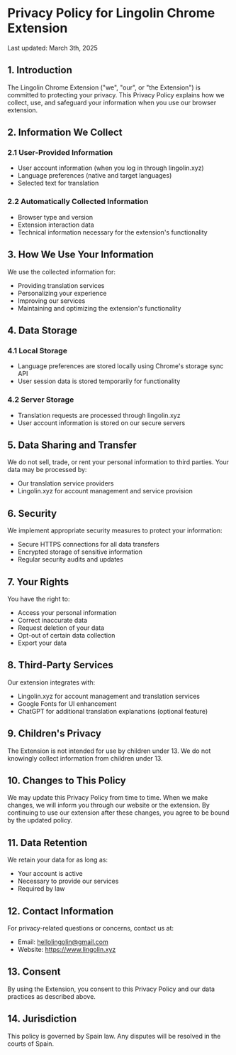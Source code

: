 # Privacy Policy for Lingolin Chrome Extension

Last updated: March 3th, 2025

## 1. Introduction

The Lingolin Chrome Extension ("we", "our", or "the Extension") is committed to
protecting your privacy. This Privacy Policy explains how we collect, use, and
safeguard your information when you use our browser extension.

## 2. Information We Collect

### 2.1 User-Provided Information

- User account information (when you log in through lingolin.xyz)
- Language preferences (native and target languages)
- Selected text for translation

### 2.2 Automatically Collected Information

- Browser type and version
- Extension interaction data
- Technical information necessary for the extension's functionality

## 3. How We Use Your Information

We use the collected information for:

- Providing translation services
- Personalizing your experience
- Improving our services
- Maintaining and optimizing the extension's functionality

## 4. Data Storage

### 4.1 Local Storage

- Language preferences are stored locally using Chrome's storage sync API
- User session data is stored temporarily for functionality

### 4.2 Server Storage

- Translation requests are processed through lingolin.xyz
- User account information is stored on our secure servers

## 5. Data Sharing and Transfer

We do not sell, trade, or rent your personal information to third parties. Your
data may be processed by:

- Our translation service providers
- Lingolin.xyz for account management and service provision

## 6. Security

We implement appropriate security measures to protect your information:

- Secure HTTPS connections for all data transfers
- Encrypted storage of sensitive information
- Regular security audits and updates

## 7. Your Rights

You have the right to:

- Access your personal information
- Correct inaccurate data
- Request deletion of your data
- Opt-out of certain data collection
- Export your data

## 8. Third-Party Services

Our extension integrates with:

- Lingolin.xyz for account management and translation services
- Google Fonts for UI enhancement
- ChatGPT for additional translation explanations (optional feature)

## 9. Children's Privacy

The Extension is not intended for use by children under 13. We do not knowingly
collect information from children under 13.

## 10. Changes to This Policy

We may update this Privacy Policy from time to time. When we make changes, we will inform you through our website or the extension. By continuing to use our extension after these changes, you agree to be bound by the updated policy.

## 11. Data Retention

We retain your data for as long as:

- Your account is active
- Necessary to provide our services
- Required by law

## 12. Contact Information

For privacy-related questions or concerns, contact us at:

- Email: hellolingolin@gmail.com
- Website: https://www.lingolin.xyz

## 13. Consent

By using the Extension, you consent to this Privacy Policy and our data
practices as described above.

## 14. Jurisdiction

This policy is governed by Spain law. Any disputes will be resolved in the courts of Spain.
